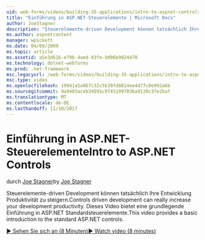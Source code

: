 ```yaml
---
uid: web-forms/videos/building-35-applications/intro-to-aspnet-controls
title: "Einführung in ASP.NET-Steuerelemente | Microsoft Docs"
author: JoeStagner
description: "Steuerelemente-driven Development können tatsächlich Ihre Entwicklung Produktivität zu steigern. Dieses Video bietet eine grundlegende Einführung in ASP.NET Standardsteuerelemente."
ms.author: aspnetcontent
manager: wpickett
ms.date: 04/09/2009
ms.topic: article
ms.assetid: a5e3d616-e79b-4aed-93fe-9d96b9024478
ms.technology: dotnet-webforms
ms.prod: .net-framework
msc.legacyurl: /web-forms/videos/building-35-applications/intro-to-aspnet-controls
msc.type: video
ms.openlocfilehash: 19941a5a867c32c5b39fd8814ee447fc0e992a66
ms.sourcegitcommit: 9a9483aceb34591c97451997036a9120c3fe2baf
ms.translationtype: MT
ms.contentlocale: de-DE
ms.lasthandoff: 11/10/2017
---
```

<a name="intro-to-aspnet-controls"></a><span data-ttu-id="05548-104">Einführung in ASP.NET-Steuerelemente</span><span class="sxs-lookup"><span data-stu-id="05548-104">Intro to ASP.NET Controls</span></span>
====================
<span data-ttu-id="05548-105">durch [Joe Stagner](https://github.com/JoeStagner)</span><span class="sxs-lookup"><span data-stu-id="05548-105">by [Joe Stagner](https://github.com/JoeStagner)</span></span>

<span data-ttu-id="05548-106">Steuerelemente-driven Development können tatsächlich Ihre Entwicklung Produktivität zu steigern.</span><span class="sxs-lookup"><span data-stu-id="05548-106">Controls driven development can really increase your development productivity.</span></span> <span data-ttu-id="05548-107">Dieses Video bietet eine grundlegende Einführung in ASP.NET Standardsteuerelemente.</span><span class="sxs-lookup"><span data-stu-id="05548-107">This video provides a basic introduction to the standard ASP.NET controls.</span></span>

[<span data-ttu-id="05548-108">&#9654; Sehen Sie sich an (8 Minuten)</span><span class="sxs-lookup"><span data-stu-id="05548-108">&#9654; Watch video (8 minutes)</span></span>](https://channel9.msdn.com/Blogs/ASP-NET-Site-Videos/intro-to-aspnet-controls)
